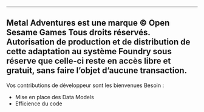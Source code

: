 ----------------------------------------------------------------------------------------------------------------------------------------------------------------------------------------
Metal Adventures est une marque © Open Sesame Games
Tous droits réservés.
Autorisation de production et de distribution de cette adaptation au système Foundry sous réserve que celle-ci reste en accès libre et gratuit, sans faire l’objet d’aucune transaction.
-----------------------------------------------------------------------------------------------------------------------------------------------------------------------------------------
Vos contributions de développeur sont les bienvenues
Besoin :
- Mise en place des Data Models
- Efficience du code
